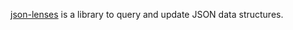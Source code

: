 [json-lenses][gh] is a library to query and update JSON data structures.

[gh]: https://github.com/jrudolph/json-lenses/
